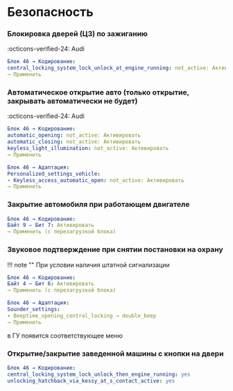 
# Безопасность

### Блокировка дверей (ЦЗ) по зажиганию
:octicons-verified-24: Audi
``` yaml
Блок 46 → Кодирование:
central_locking_system_lock_unlock_at_engine_running: not_active: Активировать
→ Применить
```

### Автоматическое открытие авто (только открытие, закрывать автоматически не будет)
:octicons-verified-24: Audi
``` yaml
Блок 46 → Кодирование:
automatic_opening: not_active: Активировать
automatic_closing: not_active: Активировать
keyless_light_illumination: not_active: Активировать
→ Применить
```

``` yaml
Блок 46 → Адаптация:
Personalized_settings_vehicle:
- Keyless_access_automatic_open: not_active: Активировать
→ Применить
```

### Закрытие автомобиля при работающем двигателе

``` yaml
Блок 46 → Кодирование:
Байт 9 – Бит 7: Активировать 
→ Применить (с перезагрузкой блока)
```

### Звуковое подтверждение при снятии постановки на охрану

!!! note ""
    При условии наличия штатной сигнализации
    
``` yaml
Блок 46 → Кодирование:
Байт 4 – Бит 6: Активировать 
→ Применить (с перезагрузкой блока)
```
``` yaml
Блок 46 → Адаптация:
Sounder_settings:
- Beeptime_opening_central_locking → double_beep
→ Применить
```

в ГУ появится соответствующее меню

### Открытие/закрытие заведенной машины с кнопки на двери

``` yaml
Блок 46 → Кодирование:
central_locking_system_lock_unlock_then_engine_running: yes
unlocking_hatchback_via_kessy_at_s_contact_active: yes
```


